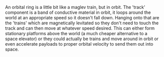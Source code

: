 An orbital ring is a little bit like a maglev train, but in orbit. The 'track' component is a band of conductive material in orbit, it loops around the world at an appropriate speed so it doesn't fall down. Hanging onto that are the 'trains' which are magnetically levitated so they don't need to touch the track and can then move at whatever speed desired. This can either form stationary platforms above the world (a much cheaper alternative to a space elevator) or they could actually be trains and move around in orbit or even accelerate payloads to proper orbital velocity to send them out into space.